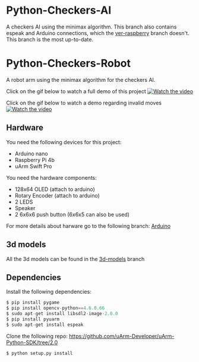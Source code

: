 # Python-Checkers-AI
A checkers AI using the minimax algorithm.
This branch also contains espeak and Arduino connections, which the [ver-raspberry](https://github.com/Sabshine/Python-Checkers-Robot/tree/ver-raspberry) branch doesn't.
This branch is the most up-to-date.

# Python-Checkers-Robot
A robot arm using the minimax algorithm for the checkers AI.

Click on the gif below to watch a full demo of this project
[![Watch the video](img/readme/Demo_damrobot_1.gif)](https://youtu.be/F-rw_T0ELHk)

Click on the gif below to watch a demo regarding invalid moves
[![Watch the video](img/readme/Demo_damrobot_2.gif)]( https://youtu.be/5TMRmjDuwSk)

## Hardware
You need the following devices for this project: 
- Arduino nano
- Raspberry Pi 4b
- uArm Swift Pro 

You need the hardware components:
- 128x64 OLED (attach to arduino)
- Rotary Encoder (attach to arduino)
- 2 LEDS
- Speaker
- 2 6x6x6 push button (6x6x5 can also be used)

For more details about harware go to the following branch: [Arduino](https://github.com/Sabshine/Python-Checkers-Robot/tree/arduino)

## 3d models
All the 3d models can be found in the [3d-models](https://github.com/Sabshine/Python-Checkers-Robot/tree/3d-models) branch

## Dependencies
Install the following dependencies:
```Python
$ pip install pygame
$ pip install opencv-python==4.6.0.66
$ sudo apt-get install libsdl2-image-2.0.0
$ pip install pyuarm
$ sudo apt-get install espeak
```
Clone the following repo: https://github.com/uArm-Developer/uArm-Python-SDK/tree/2.0
```Python
$ python setup.py install
```